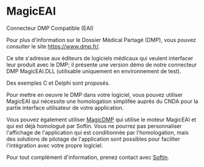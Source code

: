 # MagicEAI
Connecteur DMP Compatible (EAI)

Pour plus d'information sur le Dossier Médical Partagé (DMP), vous pouvez consulter le site https://www.dmp.fr/.

Ce site s'adresse aux éditeurs de logiciels médicaux qui veulent interfacer leur produit avec le DMP; il présente une version démo de notre connecteur DMP MagicEAI.DLL (utilisable uniquement en environnement de test).

Des exemples C et Delphi sont proposés.

Pour mettre en oeuvre le DMP dans votre logiciel, vous pouvez utiliser MagicEAI qui nécessite une homologation simplifée auprès du CNDA pour la partie interface utilisateur de votre application.

Vous pouvez également utiliser [MagicDMP](http://dmp.softin.fr) qui utilise le moteur MagicEAI et qui est déjà homologué par Softin. Vous ne pourrez pas personnaliser l'affichage de l'application qui est conditionnée par l'homologation, mais des solutions de pilotage de l'application sont possibles pour faciliter l'intégration avec votre propre logiciel.

Pour tout complément d'information, prenez contact avec [Softin](https://www.softin.fr).